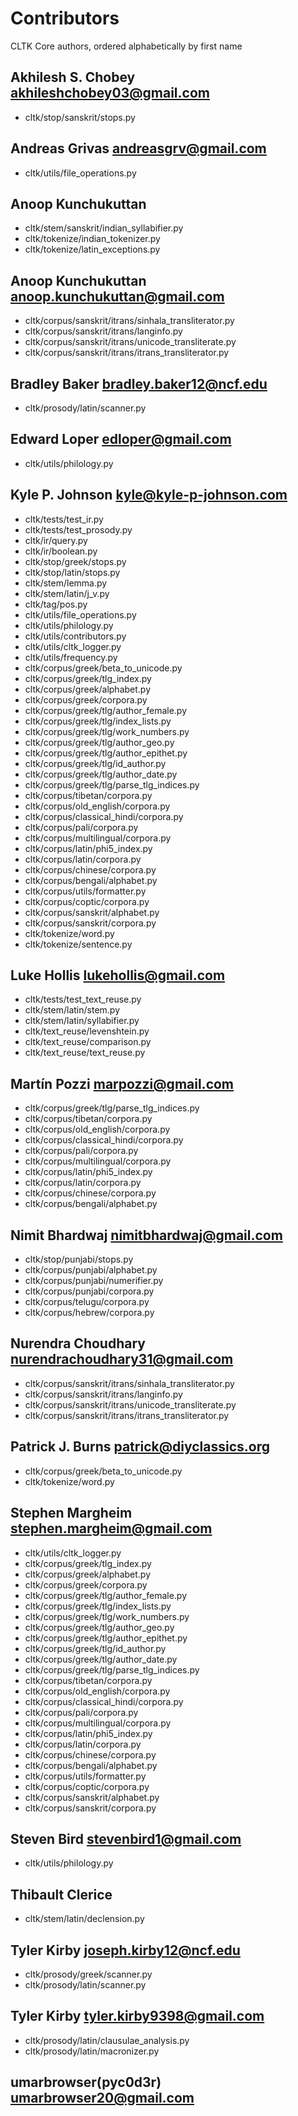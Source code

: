 # Contributors
CLTK Core authors, ordered alphabetically by first name

## Akhilesh S. Chobey <akhileshchobey03@gmail.com>
* cltk/stop/sanskrit/stops.py

## Andreas Grivas <andreasgrv@gmail.com>
* cltk/utils/file_operations.py

## Anoop Kunchukuttan
* cltk/stem/sanskrit/indian_syllabifier.py
* cltk/tokenize/indian_tokenizer.py
* cltk/tokenize/latin_exceptions.py

## Anoop Kunchukuttan <anoop.kunchukuttan@gmail.com>
* cltk/corpus/sanskrit/itrans/sinhala_transliterator.py
* cltk/corpus/sanskrit/itrans/langinfo.py
* cltk/corpus/sanskrit/itrans/unicode_transliterate.py
* cltk/corpus/sanskrit/itrans/itrans_transliterator.py

## Bradley Baker <bradley.baker12@ncf.edu>
* cltk/prosody/latin/scanner.py

## Edward Loper <edloper@gmail.com>
* cltk/utils/philology.py

## Kyle P. Johnson <kyle@kyle-p-johnson.com>
* cltk/tests/test_ir.py
* cltk/tests/test_prosody.py
* cltk/ir/query.py
* cltk/ir/boolean.py
* cltk/stop/greek/stops.py
* cltk/stop/latin/stops.py
* cltk/stem/lemma.py
* cltk/stem/latin/j_v.py
* cltk/tag/pos.py
* cltk/utils/file_operations.py
* cltk/utils/philology.py
* cltk/utils/contributors.py
* cltk/utils/cltk_logger.py
* cltk/utils/frequency.py
* cltk/corpus/greek/beta_to_unicode.py
* cltk/corpus/greek/tlg_index.py
* cltk/corpus/greek/alphabet.py
* cltk/corpus/greek/corpora.py
* cltk/corpus/greek/tlg/author_female.py
* cltk/corpus/greek/tlg/index_lists.py
* cltk/corpus/greek/tlg/work_numbers.py
* cltk/corpus/greek/tlg/author_geo.py
* cltk/corpus/greek/tlg/author_epithet.py
* cltk/corpus/greek/tlg/id_author.py
* cltk/corpus/greek/tlg/author_date.py
* cltk/corpus/greek/tlg/parse_tlg_indices.py
* cltk/corpus/tibetan/corpora.py
* cltk/corpus/old_english/corpora.py
* cltk/corpus/classical_hindi/corpora.py
* cltk/corpus/pali/corpora.py
* cltk/corpus/multilingual/corpora.py
* cltk/corpus/latin/phi5_index.py
* cltk/corpus/latin/corpora.py
* cltk/corpus/chinese/corpora.py
* cltk/corpus/bengali/alphabet.py
* cltk/corpus/utils/formatter.py
* cltk/corpus/coptic/corpora.py
* cltk/corpus/sanskrit/alphabet.py
* cltk/corpus/sanskrit/corpora.py
* cltk/tokenize/word.py
* cltk/tokenize/sentence.py

## Luke Hollis <lukehollis@gmail.com>
* cltk/tests/test_text_reuse.py
* cltk/stem/latin/stem.py
* cltk/stem/latin/syllabifier.py
* cltk/text_reuse/levenshtein.py
* cltk/text_reuse/comparison.py
* cltk/text_reuse/text_reuse.py

## Martín Pozzi <marpozzi@gmail.com>
* cltk/corpus/greek/tlg/parse_tlg_indices.py
* cltk/corpus/tibetan/corpora.py
* cltk/corpus/old_english/corpora.py
* cltk/corpus/classical_hindi/corpora.py
* cltk/corpus/pali/corpora.py
* cltk/corpus/multilingual/corpora.py
* cltk/corpus/latin/phi5_index.py
* cltk/corpus/latin/corpora.py
* cltk/corpus/chinese/corpora.py
* cltk/corpus/bengali/alphabet.py

## Nimit Bhardwaj <nimitbhardwaj@gmail.com>
* cltk/stop/punjabi/stops.py
* cltk/corpus/punjabi/alphabet.py
* cltk/corpus/punjabi/numerifier.py
* cltk/corpus/punjabi/corpora.py
* cltk/corpus/telugu/corpora.py
* cltk/corpus/hebrew/corpora.py

## Nurendra Choudhary <nurendrachoudhary31@gmail.com>
* cltk/corpus/sanskrit/itrans/sinhala_transliterator.py
* cltk/corpus/sanskrit/itrans/langinfo.py
* cltk/corpus/sanskrit/itrans/unicode_transliterate.py
* cltk/corpus/sanskrit/itrans/itrans_transliterator.py

## Patrick J. Burns <patrick@diyclassics.org>
* cltk/corpus/greek/beta_to_unicode.py
* cltk/tokenize/word.py

## Stephen Margheim <stephen.margheim@gmail.com>
* cltk/utils/cltk_logger.py
* cltk/corpus/greek/tlg_index.py
* cltk/corpus/greek/alphabet.py
* cltk/corpus/greek/corpora.py
* cltk/corpus/greek/tlg/author_female.py
* cltk/corpus/greek/tlg/index_lists.py
* cltk/corpus/greek/tlg/work_numbers.py
* cltk/corpus/greek/tlg/author_geo.py
* cltk/corpus/greek/tlg/author_epithet.py
* cltk/corpus/greek/tlg/id_author.py
* cltk/corpus/greek/tlg/author_date.py
* cltk/corpus/greek/tlg/parse_tlg_indices.py
* cltk/corpus/tibetan/corpora.py
* cltk/corpus/old_english/corpora.py
* cltk/corpus/classical_hindi/corpora.py
* cltk/corpus/pali/corpora.py
* cltk/corpus/multilingual/corpora.py
* cltk/corpus/latin/phi5_index.py
* cltk/corpus/latin/corpora.py
* cltk/corpus/chinese/corpora.py
* cltk/corpus/bengali/alphabet.py
* cltk/corpus/utils/formatter.py
* cltk/corpus/coptic/corpora.py
* cltk/corpus/sanskrit/alphabet.py
* cltk/corpus/sanskrit/corpora.py

## Steven Bird <stevenbird1@gmail.com>
* cltk/utils/philology.py

## Thibault Clerice
* cltk/stem/latin/declension.py

## Tyler Kirby <joseph.kirby12@ncf.edu>
* cltk/prosody/greek/scanner.py
* cltk/prosody/latin/scanner.py

## Tyler Kirby <tyler.kirby9398@gmail.com>
* cltk/prosody/latin/clausulae_analysis.py
* cltk/prosody/latin/macronizer.py
## umarbrowser(pyc0d3r) <umarbrowser20@gmail.com>

